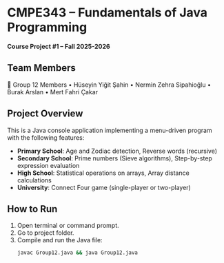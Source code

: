 # CMPE343 – Fundamentals of Java Programming

**Course Project #1 – Fall 2025-2026**

## Team Members

👥 Group 12 Members
	•	Hüseyin Yiğit Şahin
	•	Nermin Zehra Sipahioğlu
	•	Burak Arslan
	•	Mert Fahri Çakar


## Project Overview

This is a Java console application implementing a menu-driven program with the following features:

- **Primary School**: Age and Zodiac detection, Reverse words (recursive)
- **Secondary School**: Prime numbers (Sieve algorithms), Step-by-step expression evaluation
- **High School**: Statistical operations on arrays, Array distance calculations
- **University**: Connect Four game (single-player or two-player)


## How to Run

1. Open terminal or command prompt.
2. Go to project folder.
3. Compile and run the Java file:
   ```bash
   javac Group12.java && java Group12.java
   ```
